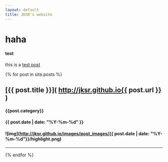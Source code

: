 ```yaml
---
layout: default
title: JKSR's website
---
```


# haha

#### test

this is a [test post](https://jksr.github.io/posts/mytest/test)

{% for post in site.posts %}

## [{{ post.title }}]( http://jksr.github.io{{ post.url }} )

#### {{post.category}}

#### {{ post.date | date: "%Y-%m-%d" }}

#### ![img](http://jksr.github.io/images/post_images/{{ post.date | date: "%Y-%m-%d"}}/highlight.png)

---

{% endfor %}


